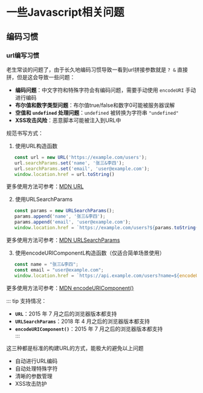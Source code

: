 # 一些Javascript相关问题

## 编码习惯
### url编写习惯
老生常谈的问题了，由于长久地编码习惯导致一看到url拼接参数就是 `? &` 直接拼，但是这会导致一些问题：
 - **编码问题**：中文字符和特殊字符会有编码问题，需要手动使用 `encodeURI` 手动进行编码
 - **布尔值和数字类型问题**：布尔值true/false和数字0可能被服务器误解
 - **空值和 `undefined` 处理问题**：`undefined` 被转换为字符串 `"undefined"`
 - **XSS攻击风险**：恶意脚本可能被注入到URL中
 
 规范书写方式：

 1. 使用URL构造函数
 ``` js
    const url = new URL('https://example.com/users');
    url.searchParams.set('name', '张三&李四');
    url.searchParams.set('email', 'user@example.com');
    window.location.href = url.toString()
```
更多使用方法可参考：[MDN URL](https://developer.mozilla.org/zh-CN/docs/Web/API/URL)

 2. 使用URLSearchParams
 ``` js
    const params = new URLSearchParams();
    params.append('name', '张三&李四');
    params.append('email', 'user@example.com');
    window.location.href = `https://example.com/users?${params.toString()}`;
 ```
更多使用方法可参考：[MDN URLSearchParams](https://developer.mozilla.org/zh-CN/docs/Web/API/URLSearchParams)

 3. 使用encodeURIComponentL构造函数（仅适合简单场景使用）
 ``` js
    const name = "张三&李四";
    const email = "user@example.com";
    window.location.href = `https://api.example.com/users?name=${encodeURIComponent(name)}&email=${encodeURIComponent(email)}`;
```

更多使用方法可参考：[MDN encodeURIComponent()](https://developer.mozilla.org/zh-CN/docs/Web/JavaScript/Reference/Global_Objects/encodeURIComponent)

::: tip
支持情况：
 - **`URL`**：2015 年 7 月之后的浏览器版本都支持
 - **`URLSearchParams`**：2018 年 4 月之后的浏览器版本都支持
 - **`encodeURIComponent()`**：2015 年 7 月之后的浏览器版本都支持<br>
 :::

这三种都是标准的构建URL的方式，能极大的避免以上问题
 - 自动进行URL编码
 - 自动处理特殊字符
 - 清晰的参数管理
 - XSS攻击防护

<!-- 原因：字符串拼接方式出现编码问题
解决方法：改使用`URL`对象和`SearchParams`的方式来处理url参数
使用`URL`对象的优势：
 - URL 参数操作更安全 -->
